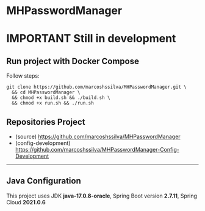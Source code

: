 # MHPasswordManager
# IMPORTANT **Still in development**

## Run project with Docker Compose

Follow steps:
```
git clone https://github.com/marcoshssilva/MHPasswordManager.git \
  && cd MHPasswordManager \
  && chmod +x build.sh && ./build.sh \
  && chmod +x run.sh && ./run.sh
```

## Repositories Project
- (source) https://github.com/marcoshssilva/MHPasswordManager
- (config-development) https://github.com/marcoshssilva/MHPasswordManager-Config-Development

---
## Java Configuration
This project uses JDK **java-17.0.8-oracle**, Spring Boot version **2.7.11**, Spring Cloud **2021.0.6**
